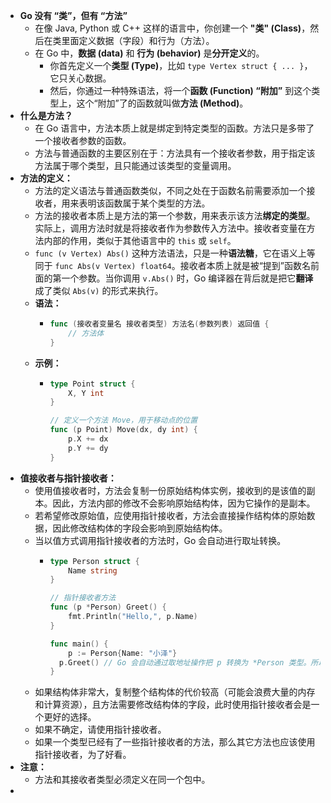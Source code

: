 - **Go 没有 “类”，但有 “方法”**
	- 在像 Java, Python 或 C++ 这样的语言中，你创建一个 **"类" (Class)**，然后在类里面定义数据（字段）和行为（方法）。
	- 在 Go 中，**数据 (data)** 和 **行为 (behavior)** 是**分开定义**的。
		- 你首先定义一个**类型 (Type)**，比如 `type Vertex struct { ... }`，它只关心数据。
		- 然后，你通过一种特殊语法，将一个**函数 (Function) “附加”** 到这个类型上，这个“附加”了的函数就叫做**方法 (Method)**。
- **什么是方法？**
	- 在 Go 语言中，方法本质上就是绑定到特定类型的函数。方法只是多带了一个接收者参数的函数。
	- 方法与普通函数的主要区别在于：方法具有一个接收者参数，用于指定该方法属于哪个类型，且只能通过该类型的变量调用。
- **方法的定义：**
	- 方法的定义语法与普通函数类似，不同之处在于函数名前需要添加一个接收者，用来表明该函数属于某个类型的方法。
	- 方法的接收者本质上是方法的第一个参数，用来表示该方法**绑定的类型**。实际上，调用方法时就是将接收者作为参数传入方法中。接收者变量在方法内部的作用，类似于其他语言中的 `this` 或 `self`。
	- `func (v Vertex) Abs()` 这种方法语法，只是一种**语法糖**，它在语义上等同于 `func Abs(v Vertex) float64`。接收者本质上就是被“提到”函数名前面的第一个参数。当你调用 `v.Abs()` 时，Go 编译器在背后就是把它**翻译**成了类似 `Abs(v)` 的形式来执行。
	- **语法：**
		- ```go
		  func (接收者变量名 接收者类型) 方法名(参数列表) 返回值 {
		      // 方法体
		  }
		  ```
	- **示例：**
		- ```go
		  type Point struct {
		      X, Y int
		  }
		  
		  // 定义一个方法 Move，用于移动点的位置
		  func (p Point) Move(dx, dy int) {
		      p.X += dx
		      p.Y += dy
		  }
		  ```
- **值接收者与指针接收者：**
	- 使用值接收者时，方法会复制一份原始结构体实例，接收到的是该值的副本。因此，方法内部的修改不会影响原始结构体，因为它操作的是副本。
	- 若希望修改原始值，应使用指针接收者，方法会直接操作结构体的原始数据，因此修改结构体的字段会影响到原始结构体。
	- 当以值方式调用指针接收者的方法时，Go 会自动进行取址转换。
		- ```go
		  type Person struct {
		      Name string
		  }
		  
		  // 指针接收者方法
		  func (p *Person) Greet() {
		      fmt.Println("Hello,", p.Name)
		  }
		  
		  func main() {
		      p := Person{Name: "小泽"}
		   	p.Greet() // Go 会自动通过取地址操作把 p 转换为 *Person 类型。所以，实际上是通过 *Person 类型调用该方法的。
		  }
		  ```
	- 如果结构体非常大，复制整个结构体的代价较高（可能会浪费大量的内存和计算资源），且方法需要修改结构体的字段，此时使用指针接收者会是一个更好的选择。
	- 如果不确定，请使用指针接收者。
	- 如果一个类型已经有了一些指针接收者的方法，那么其它方法也应该使用指针接收者，为了好看。
- **注意：**
	- 方法和其接收者类型必须定义在同一个包中。
-
